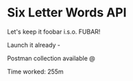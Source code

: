 # Six Letter Words API

Let's keep it foobar i.s.o. FUBAR!

Launch it already  - <TO DO>

Postman collection available @ <TO DO>

Time worked: 255m
